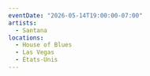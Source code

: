 ```yaml
---
eventDate: "2026-05-14T19:00:00-07:00"
artists:
  - Santana
locations:
  - House of Blues
  - Las Vegas
  - États-Unis
---
```

